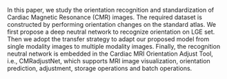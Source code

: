 In this paper, we study the orientation recognition and standardization of Cardiac Magnetic Resonance (CMR) images. The required dataset is constructed by performing orientation changes on the standard atlas. We first propose a deep neutral network to recognize orientation on LGE set. Then we adopt the transfer strategy to adapt our proposed model from single modality images to multiple modality images. Finally, the recognition neutral network is embedded in the Cardiac MRI Orientation Adjust Tool, i.e., CMRadjustNet, which supports MRI image visualization, orientation prediction, adjustment, storage operations and batch operations.

